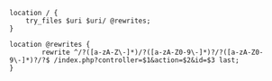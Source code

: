     location / {
        try_files $uri $uri/ @rewrites;
    }

    location @rewrites {
            rewrite ^/?([a-zA-Z\-]*)/?([a-zA-Z0-9\-]*)?/?([a-zA-Z0-9\-]*)?/?$ /index.php?controller=$1&action=$2&id=$3 last;
    }
